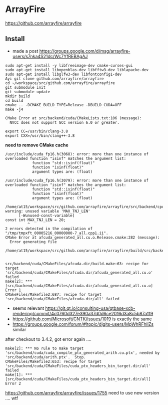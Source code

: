 # ArrayFire

https://github.com/arrayfire/arrayfire

## Install

- made a post https://groups.google.com/d/msg/arrayfire-users/s7nka4S21dc/Wc7YfREBAgAJ

````
sudo apt-get install -y libfreeimage-dev cmake-curses-gui
sudo apt-get install libopenblas-dev libfftw3-dev liblapacke-dev
sudo apt-get install libglfw3-dev libfontconfig1-dev
Ayi git clone github.com/arrayfire/arrayfire
cd ~/workspace/src/github.com/arrayfire/arrayfire
git submodule init
git submodule update
mkdir build
cd build
cmake .. -DCMAKE_BUILD_TYPE=Release -DBUILD_CUDA=OFF
make -j4
````

````
CMake Error at src/backend/cuda/CMakeLists.txt:106 (message):
  NVCC does not support GCC version 6.0 or greater.
````

````
export CC=/usr/bin/clang-3.8
export CXX=/usr/bin/clang++-3.8
````

**need to remove CMake cache**

````
/usr/include/cuda_fp16.h(3068): error: more than one instance of overloaded function "isinf" matches the argument list:
            function "std::isinf(float)"
            function "isinf(float)"
            argument types are: (float)

/usr/include/cuda_fp16.h(3079): error: more than one instance of overloaded function "isinf" matches the argument list:
            function "std::isinf(float)"
            function "isinf(float)"
            argument types are: (float)

/home/at15/workspace/src/github.com/arrayfire/arrayfire/src/backend/cpu/Array.cpp:26:11: warning: unused variable 'MAX_TNJ_LEN'
      [-Wunused-const-variable]
const int MAX_TNJ_LEN = 20;
          ^
2 errors detected in the compilation of "/tmp/tmpxft_00005216_00000000-7_all.cpp1.ii".
CMake Error at afcuda_generated_all.cu.o.Release.cmake:282 (message):
  Error generating file
  /home/at15/workspace/src/github.com/arrayfire/arrayfire/build/src/backend/cuda/CMakeFiles/afcuda.dir//./afcuda_generated_all.cu.o


src/backend/cuda/CMakeFiles/afcuda.dir/build.make:63: recipe for target 'src/backend/cuda/CMakeFiles/afcuda.dir/afcuda_generated_all.cu.o' failed
make[2]: *** [src/backend/cuda/CMakeFiles/afcuda.dir/afcuda_generated_all.cu.o] Error 1
CMakeFiles/Makefile2:687: recipe for target 'src/backend/cuda/CMakeFiles/afcuda.dir/all' failed
````

- seems relevant https://git.qt.io/consulting-usa/qtbase-xcb-rendering/commit/4c0760d327e390a37d0d6ce2016d3a8c5b87a119
- https://github.com/Microsoft/CNTK/issues/1019 is exactly the same
- https://groups.google.com/forum/#!topic/digits-users/MpWhRFhllZs similar

after checkout to 3.4.2, got error again ....

````
make[2]: *** No rule to make target 'src/backend/cuda/cuda_compile_ptx_generated_arith.cu.ptx', needed by 'src/backend/cuda/arith.ptx'.  Stop.
CMakeFiles/Makefile2:653: recipe for target 'src/backend/cuda/CMakeFiles/cuda_ptx_headers_bin_target.dir/all' failed
make[1]: *** [src/backend/cuda/CMakeFiles/cuda_ptx_headers_bin_target.dir/all] Error 2
````

https://github.com/arrayfire/arrayfire/issues/1755 need to use new version .... wtf